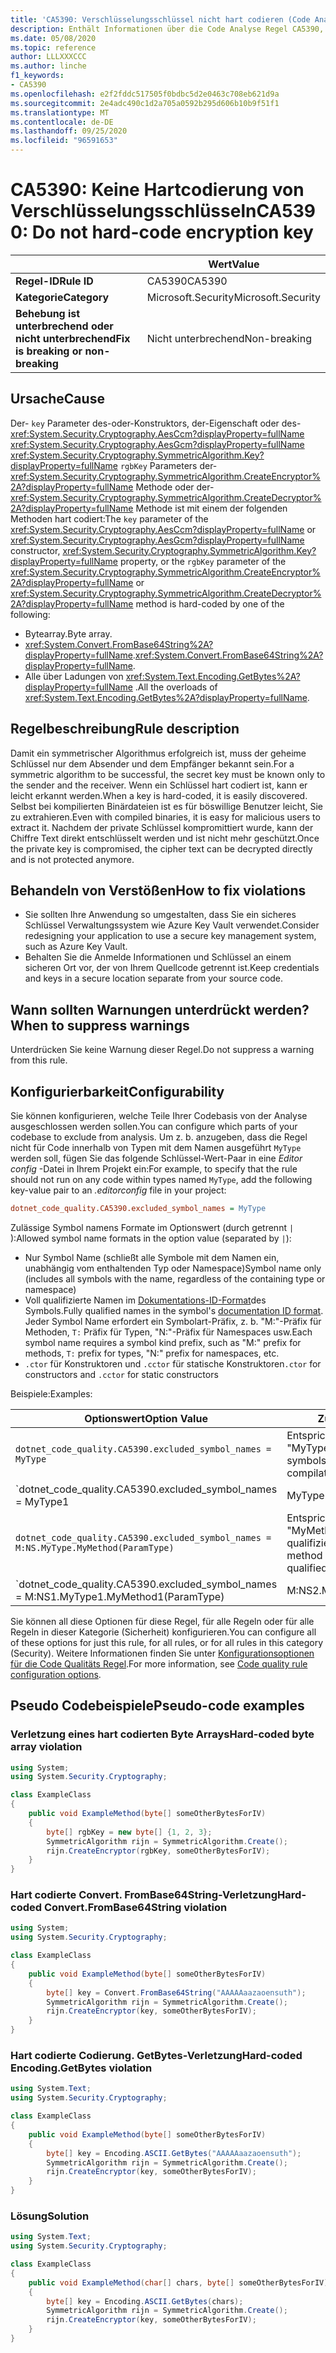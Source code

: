 ```yaml
---
title: 'CA5390: Verschlüsselungsschlüssel nicht hart codieren (Code Analyse)'
description: Enthält Informationen über die Code Analyse Regel CA5390, einschließlich der Gründe, der Behebung von Verstößen und der Zeit, zu der Sie unterdrückt werden soll.
ms.date: 05/08/2020
ms.topic: reference
author: LLLXXXCCC
ms.author: linche
f1_keywords:
- CA5390
ms.openlocfilehash: e2f2fddc517505f0bdbc5d2e0463c708eb621d9a
ms.sourcegitcommit: 2e4adc490c1d2a705a0592b295d606b10b9f51f1
ms.translationtype: MT
ms.contentlocale: de-DE
ms.lasthandoff: 09/25/2020
ms.locfileid: "96591653"
---
```

# <a name="ca5390-do-not-hard-code-encryption-key"></a><span data-ttu-id="76e98-103">CA5390: Keine Hartcodierung von Verschlüsselungsschlüsseln</span><span class="sxs-lookup"><span data-stu-id="76e98-103">CA5390: Do not hard-code encryption key</span></span>

| | <span data-ttu-id="76e98-104">Wert</span><span class="sxs-lookup"><span data-stu-id="76e98-104">Value</span></span> |
|-|-|
| <span data-ttu-id="76e98-105">**Regel-ID**</span><span class="sxs-lookup"><span data-stu-id="76e98-105">**Rule ID**</span></span> |<span data-ttu-id="76e98-106">CA5390</span><span class="sxs-lookup"><span data-stu-id="76e98-106">CA5390</span></span>|
| <span data-ttu-id="76e98-107">**Kategorie**</span><span class="sxs-lookup"><span data-stu-id="76e98-107">**Category**</span></span> |<span data-ttu-id="76e98-108">Microsoft.Security</span><span class="sxs-lookup"><span data-stu-id="76e98-108">Microsoft.Security</span></span>|
| <span data-ttu-id="76e98-109">**Behebung ist unterbrechend oder nicht unterbrechend**</span><span class="sxs-lookup"><span data-stu-id="76e98-109">**Fix is breaking or non-breaking**</span></span> |<span data-ttu-id="76e98-110">Nicht unterbrechend</span><span class="sxs-lookup"><span data-stu-id="76e98-110">Non-breaking</span></span>|

## <a name="cause"></a><span data-ttu-id="76e98-111">Ursache</span><span class="sxs-lookup"><span data-stu-id="76e98-111">Cause</span></span>

<span data-ttu-id="76e98-112">Der- `key` Parameter des-oder-Konstruktors, der-Eigenschaft oder des- <xref:System.Security.Cryptography.AesCcm?displayProperty=fullName> <xref:System.Security.Cryptography.AesGcm?displayProperty=fullName> <xref:System.Security.Cryptography.SymmetricAlgorithm.Key?displayProperty=fullName> `rgbKey` Parameters der- <xref:System.Security.Cryptography.SymmetricAlgorithm.CreateEncryptor%2A?displayProperty=fullName> Methode oder der- <xref:System.Security.Cryptography.SymmetricAlgorithm.CreateDecryptor%2A?displayProperty=fullName> Methode ist mit einem der folgenden Methoden hart codiert:</span><span class="sxs-lookup"><span data-stu-id="76e98-112">The `key` parameter of the <xref:System.Security.Cryptography.AesCcm?displayProperty=fullName> or <xref:System.Security.Cryptography.AesGcm?displayProperty=fullName> constructor, <xref:System.Security.Cryptography.SymmetricAlgorithm.Key?displayProperty=fullName> property, or the `rgbKey` parameter of the <xref:System.Security.Cryptography.SymmetricAlgorithm.CreateEncryptor%2A?displayProperty=fullName> or <xref:System.Security.Cryptography.SymmetricAlgorithm.CreateDecryptor%2A?displayProperty=fullName> method is hard-coded by one of the following:</span></span>

- <span data-ttu-id="76e98-113">Bytearray.</span><span class="sxs-lookup"><span data-stu-id="76e98-113">Byte array.</span></span>
- <span data-ttu-id="76e98-114"><xref:System.Convert.FromBase64String%2A?displayProperty=fullName>.</span><span class="sxs-lookup"><span data-stu-id="76e98-114"><xref:System.Convert.FromBase64String%2A?displayProperty=fullName>.</span></span>
- <span data-ttu-id="76e98-115">Alle über Ladungen von <xref:System.Text.Encoding.GetBytes%2A?displayProperty=fullName> .</span><span class="sxs-lookup"><span data-stu-id="76e98-115">All the overloads of <xref:System.Text.Encoding.GetBytes%2A?displayProperty=fullName>.</span></span>

## <a name="rule-description"></a><span data-ttu-id="76e98-116">Regelbeschreibung</span><span class="sxs-lookup"><span data-stu-id="76e98-116">Rule description</span></span>

<span data-ttu-id="76e98-117">Damit ein symmetrischer Algorithmus erfolgreich ist, muss der geheime Schlüssel nur dem Absender und dem Empfänger bekannt sein.</span><span class="sxs-lookup"><span data-stu-id="76e98-117">For a symmetric algorithm to be successful, the secret key must be known only to the sender and the receiver.</span></span> <span data-ttu-id="76e98-118">Wenn ein Schlüssel hart codiert ist, kann er leicht erkannt werden.</span><span class="sxs-lookup"><span data-stu-id="76e98-118">When a key is hard-coded, it is easily discovered.</span></span> <span data-ttu-id="76e98-119">Selbst bei kompilierten Binärdateien ist es für böswillige Benutzer leicht, Sie zu extrahieren.</span><span class="sxs-lookup"><span data-stu-id="76e98-119">Even with compiled binaries, it is easy for malicious users to extract it.</span></span> <span data-ttu-id="76e98-120">Nachdem der private Schlüssel kompromittiert wurde, kann der Chiffre Text direkt entschlüsselt werden und ist nicht mehr geschützt.</span><span class="sxs-lookup"><span data-stu-id="76e98-120">Once the private key is compromised, the cipher text can be decrypted directly and is not protected anymore.</span></span>

## <a name="how-to-fix-violations"></a><span data-ttu-id="76e98-121">Behandeln von Verstößen</span><span class="sxs-lookup"><span data-stu-id="76e98-121">How to fix violations</span></span>

- <span data-ttu-id="76e98-122">Sie sollten Ihre Anwendung so umgestalten, dass Sie ein sicheres Schlüssel Verwaltungssystem wie Azure Key Vault verwendet.</span><span class="sxs-lookup"><span data-stu-id="76e98-122">Consider redesigning your application to use a secure key management system, such as Azure Key Vault.</span></span>
- <span data-ttu-id="76e98-123">Behalten Sie die Anmelde Informationen und Schlüssel an einem sicheren Ort vor, der von Ihrem Quellcode getrennt ist.</span><span class="sxs-lookup"><span data-stu-id="76e98-123">Keep credentials and keys in a secure location separate from your source code.</span></span>

## <a name="when-to-suppress-warnings"></a><span data-ttu-id="76e98-124">Wann sollten Warnungen unterdrückt werden?</span><span class="sxs-lookup"><span data-stu-id="76e98-124">When to suppress warnings</span></span>

<span data-ttu-id="76e98-125">Unterdrücken Sie keine Warnung dieser Regel.</span><span class="sxs-lookup"><span data-stu-id="76e98-125">Do not suppress a warning from this rule.</span></span>

## <a name="configurability"></a><span data-ttu-id="76e98-126">Konfigurierbarkeit</span><span class="sxs-lookup"><span data-stu-id="76e98-126">Configurability</span></span>

<span data-ttu-id="76e98-127">Sie können konfigurieren, welche Teile Ihrer Codebasis von der Analyse ausgeschlossen werden sollen.</span><span class="sxs-lookup"><span data-stu-id="76e98-127">You can configure which parts of your codebase to exclude from analysis.</span></span> <span data-ttu-id="76e98-128">Um z. b. anzugeben, dass die Regel nicht für Code innerhalb von Typen mit dem Namen ausgeführt `MyType` werden soll, fügen Sie das folgende Schlüssel-Wert-Paar in eine *Editor config* -Datei in Ihrem Projekt ein:</span><span class="sxs-lookup"><span data-stu-id="76e98-128">For example, to specify that the rule should not run on any code within types named `MyType`, add the following key-value pair to an *.editorconfig* file in your project:</span></span>

```ini
dotnet_code_quality.CA5390.excluded_symbol_names = MyType
```

<span data-ttu-id="76e98-129">Zulässige Symbol namens Formate im Optionswert (durch getrennt `|` ):</span><span class="sxs-lookup"><span data-stu-id="76e98-129">Allowed symbol name formats in the option value (separated by `|`):</span></span>

- <span data-ttu-id="76e98-130">Nur Symbol Name (schließt alle Symbole mit dem Namen ein, unabhängig vom enthaltenden Typ oder Namespace)</span><span class="sxs-lookup"><span data-stu-id="76e98-130">Symbol name only (includes all symbols with the name, regardless of the containing type or namespace)</span></span>
- <span data-ttu-id="76e98-131">Voll qualifizierte Namen im [Dokumentations-ID-Format](https://github.com/dotnet/csharplang/blob/master/spec/documentation-comments.md#id-string-format)des Symbols.</span><span class="sxs-lookup"><span data-stu-id="76e98-131">Fully qualified names in the symbol's [documentation ID format](https://github.com/dotnet/csharplang/blob/master/spec/documentation-comments.md#id-string-format).</span></span> <span data-ttu-id="76e98-132">Jeder Symbol Name erfordert ein Symbolart-Präfix, z. b. "M:"-Präfix für Methoden, `T:` Präfix für Typen, "N:"-Präfix für Namespaces usw.</span><span class="sxs-lookup"><span data-stu-id="76e98-132">Each symbol name requires a symbol kind prefix, such as "M:" prefix for methods, `T:` prefix for types, "N:" prefix for namespaces, etc.</span></span>
- <span data-ttu-id="76e98-133">`.ctor` für Konstruktoren und `.cctor` für statische Konstruktoren</span><span class="sxs-lookup"><span data-stu-id="76e98-133">`.ctor` for constructors and `.cctor` for static constructors</span></span>

<span data-ttu-id="76e98-134">Beispiele:</span><span class="sxs-lookup"><span data-stu-id="76e98-134">Examples:</span></span>

| <span data-ttu-id="76e98-135">Optionswert</span><span class="sxs-lookup"><span data-stu-id="76e98-135">Option Value</span></span> | <span data-ttu-id="76e98-136">Zusammenfassung</span><span class="sxs-lookup"><span data-stu-id="76e98-136">Summary</span></span> |
| --- | --- |
|`dotnet_code_quality.CA5390.excluded_symbol_names = MyType` | <span data-ttu-id="76e98-137">Entspricht allen Symbolen mit dem Namen "MyType" in der Kompilierung.</span><span class="sxs-lookup"><span data-stu-id="76e98-137">Matches all symbols named 'MyType' in the compilation</span></span>
|`dotnet_code_quality.CA5390.excluded_symbol_names = MyType1|MyType2` | <span data-ttu-id="76e98-138">Entspricht allen Symbolen mit dem Namen "MyType1" oder "MyType2" in der Kompilierung.</span><span class="sxs-lookup"><span data-stu-id="76e98-138">Matches all symbols named either 'MyType1' or 'MyType2' in the compilation</span></span>
|`dotnet_code_quality.CA5390.excluded_symbol_names = M:NS.MyType.MyMethod(ParamType)` | <span data-ttu-id="76e98-139">Entspricht der bestimmten Methode "MyMethod" mit der angegebenen voll qualifizierten Signatur.</span><span class="sxs-lookup"><span data-stu-id="76e98-139">Matches specific method 'MyMethod' with given fully qualified signature</span></span>
|`dotnet_code_quality.CA5390.excluded_symbol_names = M:NS1.MyType1.MyMethod1(ParamType)|M:NS2.MyType2.MyMethod2(ParamType)` | <span data-ttu-id="76e98-140">Entspricht den spezifischen Methoden "MyMethod1" und "MyMethod2" mit der entsprechenden voll qualifizierten Signatur.</span><span class="sxs-lookup"><span data-stu-id="76e98-140">Matches specific methods 'MyMethod1' and 'MyMethod2' with respective fully qualified signature</span></span>

<span data-ttu-id="76e98-141">Sie können all diese Optionen für diese Regel, für alle Regeln oder für alle Regeln in dieser Kategorie (Sicherheit) konfigurieren.</span><span class="sxs-lookup"><span data-stu-id="76e98-141">You can configure all of these options for just this rule, for all rules, or for all rules in this category (Security).</span></span> <span data-ttu-id="76e98-142">Weitere Informationen finden Sie unter [Konfigurationsoptionen für die Code Qualitäts Regel](../code-quality-rule-options.md).</span><span class="sxs-lookup"><span data-stu-id="76e98-142">For more information, see [Code quality rule configuration options](../code-quality-rule-options.md).</span></span>

## <a name="pseudo-code-examples"></a><span data-ttu-id="76e98-143">Pseudo Codebeispiele</span><span class="sxs-lookup"><span data-stu-id="76e98-143">Pseudo-code examples</span></span>

### <a name="hard-coded-byte-array-violation"></a><span data-ttu-id="76e98-144">Verletzung eines hart codierten Byte Arrays</span><span class="sxs-lookup"><span data-stu-id="76e98-144">Hard-coded byte array violation</span></span>

```csharp
using System;
using System.Security.Cryptography;

class ExampleClass
{
    public void ExampleMethod(byte[] someOtherBytesForIV)
    {
        byte[] rgbKey = new byte[] {1, 2, 3};
        SymmetricAlgorithm rijn = SymmetricAlgorithm.Create();
        rijn.CreateEncryptor(rgbKey, someOtherBytesForIV);
    }
}
```

### <a name="hard-coded-convertfrombase64string-violation"></a><span data-ttu-id="76e98-145">Hart codierte Convert. FromBase64String-Verletzung</span><span class="sxs-lookup"><span data-stu-id="76e98-145">Hard-coded Convert.FromBase64String violation</span></span>

```csharp
using System;
using System.Security.Cryptography;

class ExampleClass
{
    public void ExampleMethod(byte[] someOtherBytesForIV)
    {
        byte[] key = Convert.FromBase64String("AAAAAaazaoensuth");
        SymmetricAlgorithm rijn = SymmetricAlgorithm.Create();
        rijn.CreateEncryptor(key, someOtherBytesForIV);
    }
}
```

### <a name="hard-coded-encodinggetbytes-violation"></a><span data-ttu-id="76e98-146">Hart codierte Codierung. GetBytes-Verletzung</span><span class="sxs-lookup"><span data-stu-id="76e98-146">Hard-coded Encoding.GetBytes violation</span></span>

```csharp
using System.Text;
using System.Security.Cryptography;

class ExampleClass
{
    public void ExampleMethod(byte[] someOtherBytesForIV)
    {
        byte[] key = Encoding.ASCII.GetBytes("AAAAAaazaoensuth");
        SymmetricAlgorithm rijn = SymmetricAlgorithm.Create();
        rijn.CreateEncryptor(key, someOtherBytesForIV);
    }
}
```

### <a name="solution"></a><span data-ttu-id="76e98-147">Lösung</span><span class="sxs-lookup"><span data-stu-id="76e98-147">Solution</span></span>

```csharp
using System.Text;
using System.Security.Cryptography;

class ExampleClass
{
    public void ExampleMethod(char[] chars, byte[] someOtherBytesForIV)
    {
        byte[] key = Encoding.ASCII.GetBytes(chars);
        SymmetricAlgorithm rijn = SymmetricAlgorithm.Create();
        rijn.CreateEncryptor(key, someOtherBytesForIV);
    }
}
```
